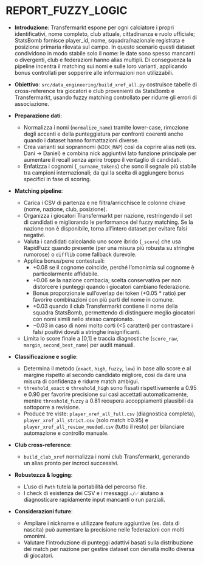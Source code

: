# REPORT_FUZZY_LOGIC

- **Introduzione**: Transfermarkt espone per ogni calciatore i propri identificativi, nome completo, club attuale, cittadinanza e ruolo ufficiale; StatsBomb fornisce player_id, nome, squadra/nazionale registrata e posizione primaria rilevata sul campo. In questo scenario questi dataset condividono in modo stabile solo il nome: le date sono spesso mancanti o divergenti, club e federazioni hanno alias multipli. Di conseguenza la pipeline incentra il matching sui nomi e sulle loro varianti, applicando bonus controllati per sopperire alle informazioni non utilizzabili.

- **Obiettivo**: `src/data_engineering/build_xref_all.py` costruisce tabelle di cross-reference tra giocatori e club provenienti da StatsBomb e Transfermarkt, usando fuzzy matching controllato per ridurre gli errori di associazione.

- **Preparazione dati**:
  - Normalizza i nomi (`normalize_name`) tramite lower-case, rimozione degli accenti e della punteggiatura per confronti coerenti anche quando i dataset hanno formattazioni diverse.
  - Crea varianti sui soprannomi (`NICK_MAP`) così da coprire alias noti (es. Dani → Daniel) e combina nick aggiuntivi lato funzione principale per aumentare il recall senza aprire troppo il ventaglio di candidati.
  - Enfatizza i cognomi (`_surname_tokens`) che sono il segnale più stabile tra campioni internazionali; da qui la scelta di aggiungere bonus specifici in fase di scoring.

- **Matching pipeline**:
  - Carica i CSV di partenza e ne filtra/arricchisce le colonne chiave (nome, nazione, club, posizione).
  - Organizza i giocatori Transfermarkt per nazione, restringendo il set di candidati e migliorando le performance del fuzzy matching. Se la nazione non è disponibile, torna all’intero dataset per evitare falsi negativi.
  - Valuta i candidati calcolando uno score ibrido (`_score`) che usa RapidFuzz quando presente (per una misura più robusta su stringhe rumorose) o `difflib` come fallback durevole.
  - Applica bonus/pene contestuali:
    - +0.08 se il cognome coincide, perché l’omonimia sul cognome è particolarmente affidabile.
    - +0.06 se la nazione combacia; scelta conservativa per non distorcere i punteggi quando i giocatori cambiano federazione.
    - Bonus proporzionale sull’overlap dei token (+0.05 * ratio) per favorire combinazioni con più parti del nome in comune.
    - +0.03 quando il club Transfermarkt contiene il nome della squadra StatsBomb, permettendo di distinguere meglio giocatori con nomi simili nello stesso campionato.
    - −0.03 in caso di nomi molto corti (<5 caratteri) per contrastare i falsi positivi dovuti a stringhe insignificanti.
  - Limita lo score finale a [0,1] e traccia diagnostiche (`score_raw`, `margin`, `second_best_name`) per audit manuali.

- **Classificazione e soglie**:
  - Determina il metodo (`exact`, `high`, `fuzzy`, `low`) in base allo score e al margine rispetto al secondo candidato migliore, così da dare una misura di confidenza e ridurre match ambigui.
  - `threshold_exact` e `threshold_high` sono fissati rispettivamente a 0.95 e 0.90 per favorire precisione sui casi accettati automaticamente, mentre `threshold_fuzzy` a 0.81 recupera accoppiamenti plausibili da sottoporre a revisione.
  - Produce tre viste: `player_xref_all_full.csv` (diagnostica completa), `player_xref_all_strict.csv` (solo match ≥0.95) e `player_xref_all_review_needed.csv` (tutto il resto) per bilanciare automazione e controllo manuale.

- **Club cross-reference**:
  - `build_club_xref` normalizza i nomi club Transfermarkt, generando un alias pronto per incroci successivi.

- **Robustezza & logging**:
  - L’uso di `Path` tutela la portabilità del percorso file.
  - I check di esistenza dei CSV e i messaggi `⚠️/✅` aiutano a diagnosticare rapidamente input mancanti o run parziali.

- **Considerazioni future**:
  - Ampliare i nickname e utilizzare feature aggiuntive (es. data di nascita) può aumentare la precisione nelle federazioni con molti omonimi.
  - Valutare l’introduzione di punteggi adattivi basati sulla distribuzione dei match per nazione per gestire dataset con densità molto diversa di giocatori.
